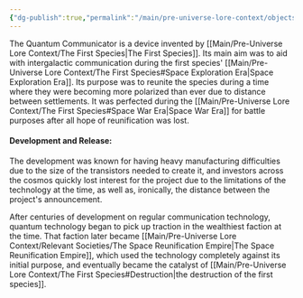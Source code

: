 ```yaml
---
{"dg-publish":true,"permalink":"/main/pre-universe-lore-context/objects/the-quantum-communicator/"}
---
```


The Quantum Communicator is a device invented by [[Main/Pre-Universe Lore Context/The First Species\|The First Species]]. Its main aim was to aid with intergalactic communication during the first species' [[Main/Pre-Universe Lore Context/The First Species#Space Exploration Era\|Space Exploration Era]]. Its purpose was to reunite the species during a time where they were becoming more polarized than ever due to distance between settlements. It was perfected during the [[Main/Pre-Universe Lore Context/The First Species#Space War Era\|Space War Era]] for battle purposes after all hope of reunification was lost.

#### Development and Release:
The development was known for having heavy manufacturing difficulties due to the size of the transistors needed to create it, and investors across the cosmos quickly lost interest for the project due to the limitations of the technology at the time, as well as, ironically, the distance between the project's announcement.

After centuries of development on regular communication technology, quantum technology began to pick up traction in the wealthiest faction at the time. That faction later became [[Main/Pre-Universe Lore Context/Relevant Societies/The Space Reunification Empire\|The Space Reunification Empire]], which used the technology completely against its initial purpose, and eventually became the catalyst of [[Main/Pre-Universe Lore Context/The First Species#Destruction\|the destruction of the first species]].